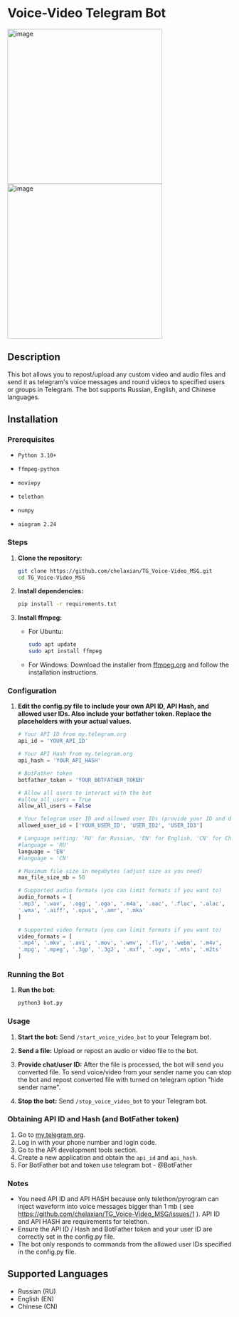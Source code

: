 # Voice-Video Telegram Bot
<img width="348" alt="image" src="https://github.com/chelaxian/TG_Voice-Video_MSG/assets/69438111/bb9c6eb1-552c-4d19-b3f6-fb2295a558c0"> \
<img width="348" alt="image" src="https://github.com/chelaxian/TG_Voice-Video_MSG/assets/69438111/99bd51bb-c4ee-41d1-a462-bb72662c88bf">

## Description 
This bot allows you to repost/upload any custom video and audio files and send it as telegram's voice messages and round videos to specified users or groups in Telegram. The bot supports Russian, English, and Chinese languages. 
## Installation 

### Prerequisites 
- `Python 3.10+`
- `ffmpeg-python`
- `moviepy`
  
- `telethon` 
- `numpy`
  
- `aiogram 2.24`

### Steps

1. **Clone the repository:**
    ```sh
    git clone https://github.com/chelaxian/TG_Voice-Video_MSG.git
    cd TG_Voice-Video_MSG
    ```

2. **Install dependencies:**
    ```sh
    pip install -r requirements.txt
    ```

3. **Install ffmpeg:**
    - For Ubuntu:
        ```sh
        sudo apt update
        sudo apt install ffmpeg
        ```
    - For Windows:
        Download the installer from [ffmpeg.org](https://ffmpeg.org/download.html) and follow the installation instructions.

### Configuration

1. **Edit the config.py file to include your own API ID, API Hash, and allowed user IDs. Also include your botfather token. Replace the placeholders with your actual values.**
   
    ```python
    # Your API ID from my.telegram.org
    api_id = 'YOUR_API_ID'

    # Your API Hash from my.telegram.org 
    api_hash = 'YOUR_API_HASH'

    # BotFather token
    botfather_token = 'YOUR_BOTFATHER_TOKEN'

    # Allow all users to interact with the bot 
    #allow_all_users = True
    allow_all_users = False
    
    # Your Telegram user ID and allowed user IDs (provide your ID and delete/ignore others if not needed)
    allowed_user_id = ['YOUR_USER_ID', 'USER_ID2', 'USER_ID3']

    # Language setting: 'RU' for Russian, 'EN' for English, 'CN' for Chinese
    #language = 'RU'
    language = 'EN'
    #language = 'CN'

    # Maximum file size in megabytes (adjust size as you need)
    max_file_size_mb = 50

    # Supported audio formats (you can limit formats if you want to)
    audio_formats = [
    '.mp3', '.wav', '.ogg', '.oga', '.m4a', '.aac', '.flac', '.alac',
    '.wma', '.aiff', '.opus', '.amr', '.mka'
    ]

    # Supported video formats (you can limit formats if you want to)
    video_formats = [
    '.mp4', '.mkv', '.avi', '.mov', '.wmv', '.flv', '.webm', '.m4v',
    '.mpg', '.mpeg', '.3gp', '.3g2', '.mxf', '.ogv', '.mts', '.m2ts'
    ]
    ```

### Running the Bot

1. **Run the bot:**
   
    ```sh
    python3 bot.py
    ```

### Usage

1. **Start the bot:**
    Send `/start_voice_video_bot` to your Telegram bot.

2. **Send a file:**
    Upload or repost an audio or video file to the bot.

3. **Provide chat/user ID:**
    After the file is processed, the bot will send you converted file.
    To send voice/video from your sender name you can stop the bot and repost converted file with turned on telegram option "hide sender name".

5. **Stop the bot:**
    Send `/stop_voice_video_bot` to your Telegram bot.


### Obtaining API ID and Hash (and BotFather token)

1. Go to [my.telegram.org](https://my.telegram.org).
2. Log in with your phone number and login code.
3. Go to the API development tools section.
4. Create a new application and obtain the `api_id` and `api_hash`.
5. For BotFather bot and token use telegram bot - @BotFather
   
### Notes
- You need API ID and API HASH because only telethon/pyrogram can inject waveform into voice messages bigger than 1 mb ( see https://github.com/chelaxian/TG_Voice-Video_MSG/issues/1 ). API ID and API HASH are requirements for telethon.
- Ensure the API ID / Hash and BotFather token and your user ID are correctly set in the config.py file.
- The bot only responds to commands from the allowed user IDs specified in the config.py file.

## Supported Languages
- Russian (RU)
- English (EN)
- Chinese (CN)